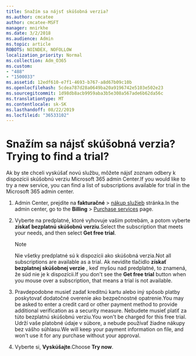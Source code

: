 ```yaml
---
title: Snažím sa nájsť skúšobná verzia?
ms.author: cmcatee
author: cmcatee-MSFT
manager: mnirkhe
ms.date: 3/2/2018
ms.audience: Admin
ms.topic: article
ROBOTS: NOINDEX, NOFOLLOW
localization_priority: Normal
ms.collection: Adm_O365
ms.custom:
- "488"
- "1500033"
ms.assetid: 12edf610-e7f1-4693-b767-a8d67b09c10b
ms.openlocfilehash: 5cdea787d28a0649ba20a9196742e5103e502e23
ms.sourcegitcommit: 1d98db8acb9959aba3b5e308a567ade6b62da56c
ms.translationtype: MT
ms.contentlocale: sk-SK
ms.lasthandoff: 08/22/2019
ms.locfileid: "36533102"
---
```

# <a name="trying-to-find-a-trial"></a><span data-ttu-id="cfdea-102">Snažím sa nájsť skúšobná verzia?</span><span class="sxs-lookup"><span data-stu-id="cfdea-102">Trying to find a trial?</span></span>

<span data-ttu-id="cfdea-103">Ak by ste chceli vyskúšať novú službu, môžete nájsť zoznam odbery k dispozícii skúšobnú verziu Microsoft 365 admin Center.</span><span class="sxs-lookup"><span data-stu-id="cfdea-103">If you would like to try a new service, you can find a list of subscriptions available for trial in the Microsoft 365 admin center.</span></span>
  
1. <span data-ttu-id="cfdea-104">Admin Center, prejdite na **fakturačné** \> [nákup služieb](https://go.microsoft.com/fwlink/p/?linkid=868433) stránka.</span><span class="sxs-lookup"><span data-stu-id="cfdea-104">In the admin center, go to the **Billing** \> [Purchase services](https://go.microsoft.com/fwlink/p/?linkid=868433) page.</span></span>

2. <span data-ttu-id="cfdea-105">Vyberte na predplatné, ktoré vyhovuje vašim potrebám, a potom vyberte **získať bezplatnú skúšobnú verziu**.</span><span class="sxs-lookup"><span data-stu-id="cfdea-105">Select the subscription that meets your needs, and then select  **Get free trial**.</span></span>

    > [!NOTE]
    > <span data-ttu-id="cfdea-106">Nie všetky predplatné sú k dispozícii ako skúšobná verzia.</span><span class="sxs-lookup"><span data-stu-id="cfdea-106">Not all subscriptions are available as a trial.</span></span> <span data-ttu-id="cfdea-107">Ak nevidíte tlačidlo **získať bezplatnej skúšobnej verzie** , keď myšou nad predplatné, to znamená, že súd nie je k dispozícii.</span><span class="sxs-lookup"><span data-stu-id="cfdea-107">If you don't see the **Get free trial** button when you mouse over a subscription, that means a trial is not available.</span></span>
  
3. <span data-ttu-id="cfdea-108">Pravdepodobne musieť zadať kreditnú kartu alebo iný spôsob platby poskytovať dodatočné overenie ako bezpečnostné opatrenie.</span><span class="sxs-lookup"><span data-stu-id="cfdea-108">You may be asked to enter a credit card or other payment method to provide additional verification as a security measure.</span></span> <span data-ttu-id="cfdea-109">Nebudete musieť platiť za túto bezplatnú skúšobnú verziu.</span><span class="sxs-lookup"><span data-stu-id="cfdea-109">You won't be charged for this free trial.</span></span> <span data-ttu-id="cfdea-110">Udrží vaše platobné údaje v súbore, a nebude používať žiadne nákupy bez vášho súhlasu.</span><span class="sxs-lookup"><span data-stu-id="cfdea-110">We will keep your payment information on file, and won't use it for any purchase without your approval.</span></span>

4. <span data-ttu-id="cfdea-111">Vyberte si, **Vyskúšajte**.</span><span class="sxs-lookup"><span data-stu-id="cfdea-111">Choose **Try now**.</span></span>